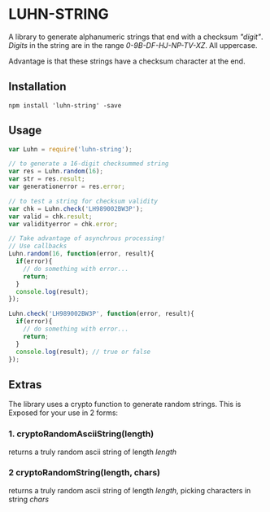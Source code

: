 # LUHN-STRING
A library to generate alphanumeric strings that end with a checksum _"digit"_. _Digits_ in the string are in the range _0-9B-DF-HJ-NP-TV-XZ_. All uppercase.

Advantage is that these strings have a checksum character at the end.

## Installation
```terminal
npm install 'luhn-string' -save
```

## Usage
```javascript
var Luhn = require('luhn-string');

// to generate a 16-digit checksummed string
var res = Luhn.random(16);
var str = res.result;
var generationerror = res.error;

// to test a string for checksum validity
var chk = Luhn.check('LH989002BW3P');
var valid = chk.result;
var validityerror = chk.error;

// Take advantage of asynchrous processing!
// Use callbacks
Luhn.random(16, function(error, result){
  if(error){
    // do something with error...
    return;
  }
  console.log(result);
});

Luhn.check('LH989002BW3P', function(error, result){
  if(error){
    // do something with error...
    return;
  }
  console.log(result); // true or false
});


```

## Extras
The library uses a crypto function to generate random strings. This is Exposed for your use in 2 forms:
### 1. cryptoRandomAsciiString(length)
returns a truly random ascii string of length _length_

### 2 cryptoRandomString(length, chars)
returns a truly random ascii string of length _length_, picking characters in string _chars_
